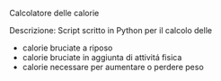 Calcolatore delle calorie

Descrizione:
Script scritto in Python per il calcolo delle 
- calorie bruciate a riposo
- calorie bruciate in aggiunta di attivitá fisica
- calorie necessare per aumentare o perdere peso